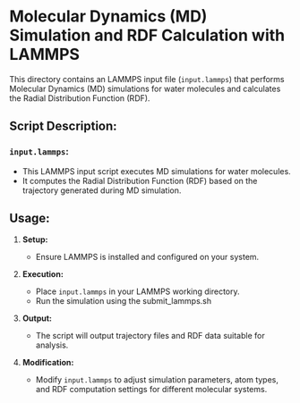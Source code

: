 # Molecular Dynamics (MD) Simulation and RDF Calculation with LAMMPS

This directory contains an LAMMPS input file (`input.lammps`) that performs Molecular Dynamics (MD) simulations for water molecules and calculates the Radial Distribution Function (RDF).

## Script Description:

### `input.lammps`:
- This LAMMPS input script executes MD simulations for water molecules.
- It computes the Radial Distribution Function (RDF) based on the trajectory generated during MD simulation.

## Usage:

1. **Setup:**
   - Ensure LAMMPS is installed and configured on your system.

2. **Execution:**
   - Place `input.lammps` in your LAMMPS working directory.
   - Run the simulation using the submit_lammps.sh

3. **Output:**
   - The script will output trajectory files and RDF data suitable for analysis.

4. **Modification:**
   - Modify `input.lammps` to adjust simulation parameters, atom types, and RDF computation settings for different molecular systems.
